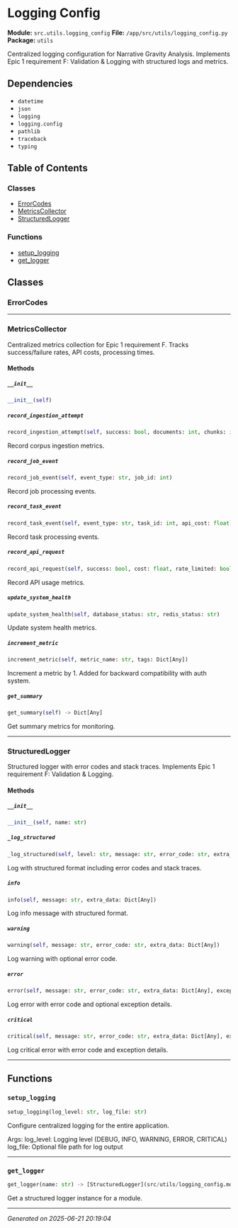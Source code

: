 # Logging Config

**Module:** `src.utils.logging_config`
**File:** `/app/src/utils/logging_config.py`
**Package:** `utils`

Centralized logging configuration for Narrative Gravity Analysis.
Implements Epic 1 requirement F: Validation & Logging with structured logs and metrics.

## Dependencies

- `datetime`
- `json`
- `logging`
- `logging.config`
- `pathlib`
- `traceback`
- `typing`

## Table of Contents

### Classes
- [ErrorCodes](#errorcodes)
- [MetricsCollector](#metricscollector)
- [StructuredLogger](#structuredlogger)

### Functions
- [setup_logging](#setup-logging)
- [get_logger](#get-logger)

## Classes

### ErrorCodes

---

### MetricsCollector

Centralized metrics collection for Epic 1 requirement F.
Tracks success/failure rates, API costs, processing times.

#### Methods

##### `__init__`
```python
__init__(self)
```

##### `record_ingestion_attempt`
```python
record_ingestion_attempt(self, success: bool, documents: int, chunks: int, validation_errors: int)
```

Record corpus ingestion metrics.

##### `record_job_event`
```python
record_job_event(self, event_type: str, job_id: int)
```

Record job processing events.

##### `record_task_event`
```python
record_task_event(self, event_type: str, task_id: int, api_cost: float)
```

Record task processing events.

##### `record_api_request`
```python
record_api_request(self, success: bool, cost: float, rate_limited: bool)
```

Record API usage metrics.

##### `update_system_health`
```python
update_system_health(self, database_status: str, redis_status: str)
```

Update system health metrics.

##### `increment_metric`
```python
increment_metric(self, metric_name: str, tags: Dict[Any])
```

Increment a metric by 1. Added for backward compatibility with auth system.

##### `get_summary`
```python
get_summary(self) -> Dict[Any]
```

Get summary metrics for monitoring.

---

### StructuredLogger

Structured logger with error codes and stack traces.
Implements Epic 1 requirement F: Validation & Logging.

#### Methods

##### `__init__`
```python
__init__(self, name: str)
```

##### `_log_structured`
```python
_log_structured(self, level: str, message: str, error_code: str, extra_data: Dict[Any], exception: Exception)
```

Log with structured format including error codes and stack traces.

##### `info`
```python
info(self, message: str, extra_data: Dict[Any])
```

Log info message with structured format.

##### `warning`
```python
warning(self, message: str, error_code: str, extra_data: Dict[Any])
```

Log warning with optional error code.

##### `error`
```python
error(self, message: str, error_code: str, extra_data: Dict[Any], exception: Exception)
```

Log error with error code and optional exception details.

##### `critical`
```python
critical(self, message: str, error_code: str, extra_data: Dict[Any], exception: Exception)
```

Log critical error with error code and exception details.

---

## Functions

### `setup_logging`
```python
setup_logging(log_level: str, log_file: str)
```

Configure centralized logging for the entire application.

Args:
    log_level: Logging level (DEBUG, INFO, WARNING, ERROR, CRITICAL)
    log_file: Optional file path for log output

---

### `get_logger`
```python
get_logger(name: str) -> [StructuredLogger](src/utils/logging_config.md#structuredlogger)
```

Get a structured logger instance for a module.

---

*Generated on 2025-06-21 20:19:04*